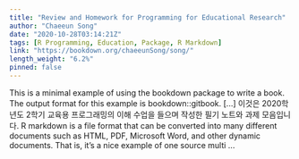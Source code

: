 ```yaml
---
title: "Review and Homework for Programming for Educational Research"
author: "Chaeeun Song"
date: "2020-10-28T03:14:21Z"
tags: [R Programming, Education, Package, R Markdown]
link: "https://bookdown.org/chaeeunSong/song/"
length_weight: "6.2%"
pinned: false
---
```


This is a minimal example of using the bookdown package to write a book. The output format for this example is bookdown::gitbook. [...] 이것은 2020학년도 2학기 교육용 프로그래밍의 이해 수업을 들으며 작성한 필기 노트와 과제 모음입니다. R markdown is a file format that can be converted into many different documents such as HTML, PDF, Microsoft Word, and other dynamic documents. That is, it’s a nice example of one source multi ...
